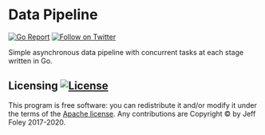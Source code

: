 # Data Pipeline

[![Go Report](https://goreportcard.com/badge/github.com/caffix/pipeline)](https://goreportcard.com/report/github.com/caffix/pipeline)
[![Follow on Twitter](https://img.shields.io/twitter/follow/jeff_foley.svg?logo=twitter)](https://twitter.com/jeff_foley)

Simple asynchronous data pipeline with concurrent tasks at each stage written in Go.

## Licensing [![License](https://img.shields.io/github/license/caffix/stringset)](https://www.apache.org/licenses/LICENSE-2.0)

This program is free software: you can redistribute it and/or modify it under the terms of the [Apache license](LICENSE). Any contributions are Copyright © by Jeff Foley 2017-2020.
